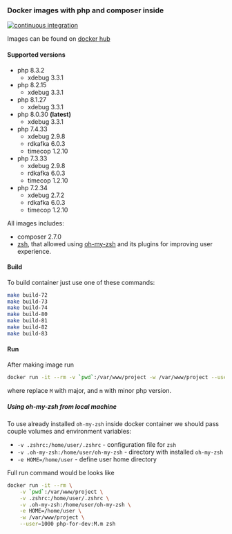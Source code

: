 ### Docker images with php and composer inside

[![continuous integration](https://github.com/Dannecron/php-for-dev/actions/workflows/continuous-integration.yml/badge.svg?branch=master)](https://github.com/Dannecron/php-for-dev/actions)

Images can be found on [docker hub](https://hub.docker.com/repository/docker/dannecron/php-for-dev)

#### Supported versions

* php 8.3.2
  * xdebug 3.3.1
* php 8.2.15
  * xdebug 3.3.1
* php 8.1.27
  * xdebug 3.3.1
* php 8.0.30 **(latest)**
  * xdebug 3.3.1
* php 7.4.33
  * xdebug 2.9.8
  * rdkafka 6.0.3
  * timecop 1.2.10
* php 7.3.33
  * xdebug 2.9.8
  * rdkafka 6.0.3
  * timecop 1.2.10
* php 7.2.34
  * xdebug 2.7.2
  * rdkafka 6.0.3
  * timecop 1.2.10

All images includes:
* composer 2.7.0
* [zsh](https://www.zsh.org/), that allowed using [oh-my-zsh](https://github.com/ohmyzsh/ohmyzsh) and its plugins for improving user experience.

#### Build

To build container just use one of these commands:
```bash
make build-72
make build-73
make build-74
make build-80
make build-81
make build-82
make build-83
```

#### Run

After making image run

```bash
docker run -it --rm -v `pwd`:/var/www/project -w /var/www/project --user=1000 php-for-dev:M.m sh
```

where replace `M` with major, and `m` with minor php version.

##### Using oh-my-zsh from local machine

To use already installed `oh-my-zsh` inside docker container we should pass couple volumes and environment variables:
* `-v .zshrc:/home/user/.zshrc` - configuration file for `zsh`
* `-v .oh-my-zsh:/home/user/oh-my-zsh` - directory with installed `oh-my-zsh`
* `-e HOME=/home/user` - define user home directory

Full run command would be looks like
```bash
docker run -it --rm \
    -v `pwd`:/var/www/project \
    -v .zshrc:/home/user/.zshrc \
    -v .oh-my-zsh:/home/user/oh-my-zsh \
    -e HOME=/home/user \
    -w /var/www/project \
    --user=1000 php-for-dev:M.m zsh
```
